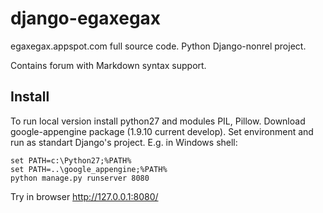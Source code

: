 django-egaxegax
===============

egaxegax.appspot.com full source code. Python Django-nonrel project.

Contains forum with Markdown syntax support.

## Install

To run local version install python27 and modules PIL, Pillow.
Download google-appengine package (1.9.10 current develop). 
Set environment and run as standart Django's project. E.g. in Windows shell:

    set PATH=c:\Python27;%PATH%
    set PATH=..\google_appengine;%PATH%
    python manage.py runserver 8080

Try in browser http://127.0.0.1:8080/
